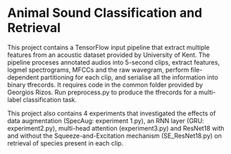 # Animal Sound Classification and Retrieval

This project contains a TensorFlow input pipeline that extract multiple features from an acoustic dataset provided by University of Kent.
The pipeline proceses annotated audios into 5-second clips, extract features, logmel spectrograms, MFCCs and the raw wavegram, perform file-dependent partitioning for each clip, and serialise all the information into binary tfrecords.
It requires code in the common folder provided by Georgios Rizos.
Run preprocess.py to produce the tfrecords for a multi-label classification task.

This project also contains 4 experiments that investigated the effects of data augmentation (SpecAug: experiment 1.py), an RNN layer (GRU: experiment2.py), multi-head attention (experiment3.py) and ResNet18 with and without the Squeeze-and-Excitation mechanism (SE_ResNet18.py) on retrieval of species present in each clip.


